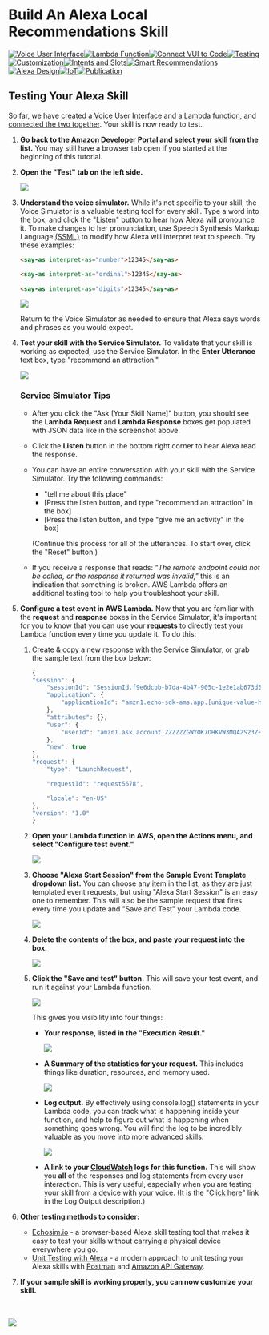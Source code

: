 # Build An Alexa Local Recommendations Skill
[![Voice User Interface](https://m.media-amazon.com/images/G/01/mobile-apps/dex/alexa/alexa-skills-kit/tutorials/navigation/1-off._TTH_.png)](/step-by-step/1-voice-user-interface.md)[![Lambda Function](https://m.media-amazon.com/images/G/01/mobile-apps/dex/alexa/alexa-skills-kit/tutorials/navigation/2-off._TTH_.png)](/step-by-step/2-lambda-function.md)[![Connect VUI to Code](https://m.media-amazon.com/images/G/01/mobile-apps/dex/alexa/alexa-skills-kit/tutorials/navigation/3-off._TTH_.png)](/step-by-step/3-connect-vui-to-code.md)[![Testing](https://m.media-amazon.com/images/G/01/mobile-apps/dex/alexa/alexa-skills-kit/tutorials/navigation/4-off._TTH_.png)](/step-by-step/4-testing.md)[![Customization](https://m.media-amazon.com/images/G/01/mobile-apps/dex/alexa/alexa-skills-kit/tutorials/navigation/5-off._TTH_.png)](/step-by-step/5-customization.md)[![Intents and Slots](https://m.media-amazon.com/images/G/01/mobile-apps/dex/alexa/alexa-skills-kit/tutorials/navigation/5-off._TTH_.png)](/step-by-step/6-intents-slots.md)[![Smart Recommendations](https://m.media-amazon.com/images/G/01/mobile-apps/dex/alexa/alexa-skills-kit/tutorials/navigation/5-off._TTH_.png)](/step-by-step/7-smart-recommendations.md)[![Alexa Design](https://m.media-amazon.com/images/G/01/mobile-apps/dex/alexa/alexa-skills-kit/tutorials/navigation/5-off._TTH_.png)](/step-by-step/8-alexa-design.md)[![IoT](https://m.media-amazon.com/images/G/01/mobile-apps/dex/alexa/alexa-skills-kit/tutorials/navigation/5-off._TTH_.png)](/step-by-step/alexa-iot/README.md.md)[![Publication](https://m.media-amazon.com/images/G/01/mobile-apps/dex/alexa/alexa-skills-kit/tutorials/navigation/6-off._TTH_.png)](/step-by-step/10-publication.md)

<!--<a href="../step-by-step/1-voice-user-interface.md"><img src="https://m.media-amazon.com/images/G/01/mobile-apps/dex/alexa/alexa-skills-kit/tutorials/navigation/1-locked._TTH_.png" /></a><a href="../step-by-step/2-lambda-function.md"><img src="https://m.media-amazon.com/images/G/01/mobile-apps/dex/alexa/alexa-skills-kit/tutorials/navigation/2-locked._TTH_.png" /></a><a href="../step-by-step/3-connect-vui-to-code.md"><img src="https://m.media-amazon.com/images/G/01/mobile-apps/dex/alexa/alexa-skills-kit/tutorials/navigation/3-locked._TTH_.png" /></a><a href="../step-by-step/4-testing.md"><img src="https://m.media-amazon.com/images/G/01/mobile-apps/dex/alexa/alexa-skills-kit/tutorials/navigation/4-on._TTH_.png" /></a><a href="../step-by-step/5-customization.md"><img src="https://m.media-amazon.com/images/G/01/mobile-apps/dex/alexa/alexa-skills-kit/tutorials/navigation/5-off._TTH_.png" /></a><a href="../step-by-step/10-publication.md"><img src="https://m.media-amazon.com/images/G/01/mobile-apps/dex/alexa/alexa-skills-kit/tutorials/navigation/6-off._TTH_.png" /></a>-->

## Testing Your Alexa Skill

So far, we have [created a Voice User Interface](../step-by-step/1-voice-user-interface.md) and [a Lambda function](../step-by-step/2-lambda-function.md), and [connected the two together](../step-by-step/3-connect-vui-to-code.md).  Your skill is now ready to test.

1.  **Go back to the [Amazon Developer Portal](https://developer.amazon.com/edw/home.html#/skills/list) and select your skill from the list.** You may still have a browser tab open if you started at the beginning of this tutorial.

2.  **Open the "Test" tab on the left side.**

    <img src="https://m.media-amazon.com/images/G/01/mobile-apps/dex/alexa/alexa-skills-kit/tutorials/quiz-game/4-2-test-tab._TTH_.png" />

3.  **Understand the voice simulator.** While it's not specific to your skill, the Voice Simulator is a valuable testing tool for every skill. Type a word into the box, and click the "Listen" button to hear how Alexa will
pronounce it. To make changes to her pronunciation, use Speech Synthesis Markup Language [(SSML)](https://developer.amazon.com/public/solutions/alexa/alexa-skills-kit/docs/speech-synthesis-markup-language-ssml-reference) to modify how Alexa will interpret text to speech. Try these examples:

    ```html
    <say-as interpret-as="number">12345</say-as>
    ```

    ```html
    <say-as interpret-as="ordinal">12345</say-as>
    ```

    ```html
    <say-as interpret-as="digits">12345</say-as>
    ```

    <img src="https://m.media-amazon.com/images/G/01/mobile-apps/dex/alexa/alexa-skills-kit/tutorials/quiz-game/4-3-voice-simulator._TTH_.png" />

    Return to the Voice Simulator as needed to ensure that Alexa says words and phrases as you would expect.

4.  **Test your skill with the Service Simulator.** To validate that your skill is working as expected, use the Service Simulator.  In the **Enter Utterance** text box, type "recommend an attraction."

    <img src="https://m.media-amazon.com/images/G/01/mobile-apps/dex/alexa/alexa-skills-kit/tutorials/quiz-game/4-4-service-simulator._TTH_.png" />

    ### Service Simulator Tips
    * After you click the "Ask [Your Skill Name]" button, you should see the **Lambda Request** and **Lambda Response** boxes get populated with JSON data like in the screenshot above.
    * Click the **Listen** button in the bottom right corner to hear Alexa read the response.
    * You can have an entire conversation with your skill with the Service Simulator.  Try the following commands:
        * "tell me about this place"
        * [Press the listen button, and type "recommend an attraction" in the box]
        * [Press the listen button, and type "give me an activity" in the box]

        (Continue this process for all of the utterances. To start over, click the "Reset" button.)

    * If you receive a response that reads: *"The remote endpoint could not be called, or the response it returned was invalid,"* this is an indication that something is broken.  AWS Lambda offers an additional testing tool to help you troubleshoot your skill.

5.  **Configure a test event in AWS Lambda.** Now that you are familiar with the **request** and **response** boxes in the Service Simulator, it's important for you to know that you can use your **requests** to directly test your Lambda function every time you update it.  To do this:
    1.  Create & copy a new response with the Service Simulator, or grab the sample text from the box below:

        ```JAVASCRIPT
        {
        "session": {
            "sessionId": "SessionId.f9e6dcbb-b7da-4b47-905c-1e2e1ab673d5",
            "application": {
                "applicationId": "amzn1.echo-sdk-ams.app.[unique-value-here]"
            },
            "attributes": {},
            "user": {
                "userId": "amzn1.ask.account.ZZZZZZGWYOK7OHKVW3MQA2S23ZFJYDLQUB4Y7FMKU2TXQN5GS2ICRONPW3ZASKRWZHW6DLQD4YWCOITWIVUVO37UO4JU65GOAPA2EU4S77MG6AKARMB2Z5I5ZLEWNO6WMOB22VFKU3IE6QZSNGC2H3HMMG2C2V72J4VXVMFQZYSPSKC42EQFYVPYN4DDH6TPVTGF563MOPBY"
            },
            "new": true
        },
        "request": {
            "type": "LaunchRequest",

            "requestId": "request5678",

            "locale": "en-US"
        },
        "version": "1.0"
        }
        ```

    2.  **Open your Lambda function in AWS, open the Actions menu, and select "Configure test event."**

        <img src="https://m.media-amazon.com/images/G/01/mobile-apps/dex/alexa/alexa-skills-kit/tutorials/quiz-game/4-5-2-configure-test-event._TTH_.png" />

    3.  **Choose "Alexa Start Session" from the Sample Event Template dropdown list.** You can choose any item in the list, as they are just templated event requests, but using "Alexa Start Session" is an easy one to remember.  This will also be the sample request that fires every time you update and "Save and Test" your Lambda code.

        <img src="https://m.media-amazon.com/images/G/01/mobile-apps/dex/alexa/alexa-skills-kit/tutorials/quiz-game/4-5-3-alexa-start-session._TTH_.png" />

    4.  **Delete the contents of the box, and paste your request into the box.**

        <img src="https://m.media-amazon.com/images/G/01/mobile-apps/dex/alexa/alexa-skills-kit/tutorials/quiz-game/4-5-4-paste-request._TTH_.png" />

    5.  **Click the "Save and test" button.** This will save your test event, and run it against your Lambda function.

        <img src="https://m.media-amazon.com/images/G/01/mobile-apps/dex/alexa/alexa-skills-kit/tutorials/quiz-game/4-5-5-save-and-test._TTH_.png" />

        This gives you visibility into four things:

        *  **Your response, listed in the "Execution Result."**

           <img src="https://m.media-amazon.com/images/G/01/mobile-apps/dex/alexa/alexa-skills-kit/tutorials/quiz-game/4-5-5-1-execution-result._TTH_.png" />

        *  **A Summary of the statistics for your request.** This includes things like duration, resources, and memory used.

           <img src="https://m.media-amazon.com/images/G/01/mobile-apps/dex/alexa/alexa-skills-kit/tutorials/quiz-game/4-5-5-2-summary._TTH_.png" />

        *  **Log output.**  By effectively using console.log() statements in your Lambda code, you can track what is happening inside your function, and help to figure out what is happening when something goes wrong.  You will find the log to be incredibly valuable as you move into more advanced skills.

           <img src="https://m.media-amazon.com/images/G/01/mobile-apps/dex/alexa/alexa-skills-kit/tutorials/quiz-game/4-5-5-3-log-output._TTH_.png"/>

        *  **A link to your [CloudWatch](https://console.aws.amazon.com/cloudwatch/home?region=us-east-1#logs:) logs for this function.**  This will show you **all** of the responses and log statements from every user interaction.  This is very useful, especially when you are testing your skill from a device with your voice.  (It is the "[Click here](https://console.aws.amazon.com/cloudwatch/home?region=us-east-1#logs:)" link in the Log Output description.)

6.  **Other testing methods to consider:**

    *  [Echosim.io](https://echosim.io) - a browser-based Alexa skill testing tool that makes it easy to test your skills without carrying a physical device everywhere you go.
    *  [Unit Testing with Alexa](../unit-testing.md) - a modern approach to unit testing your Alexa skills with [Postman](http://getpostman.com) and [Amazon API Gateway](http://aws.amazon.com/apigateway).

8.  **If your sample skill is working properly, you can now customize your skill.**

<br/><br/>
<a href="../step-by-step/5-customization.md"><img src="https://m.media-amazon.com/images/G/01/mobile-apps/dex/alexa/alexa-skills-kit/tutorials/general/buttons/button_next_customization._TTH_.png" /></a>

<img height="1" width="1" src="https://www.facebook.com/tr?id=1847448698846169&ev=PageView&noscript=1"/>
